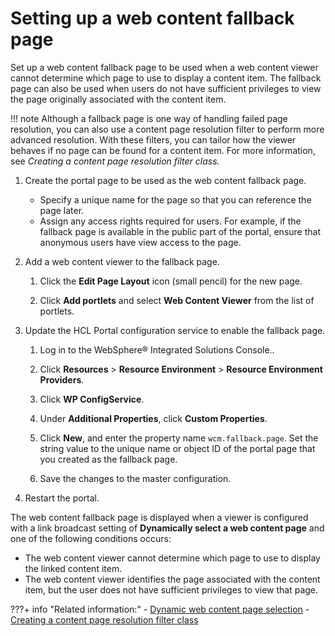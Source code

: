 # Setting up a web content fallback page

Set up a web content fallback page to be used when a web content viewer cannot determine which page to use to display a content item. The fallback page can also be used when users do not have sufficient privileges to view the page originally associated with the content item.

!!! note
    Although a fallback page is one way of handling failed page resolution, you can also use a content page resolution filter to perform more advanced resolution. With these filters, you can tailor how the viewer behaves if no page can be found for a content item. For more information, see *Creating a content page resolution filter class.*

1.  Create the portal page to be used as the web content fallback page.

    -   Specify a unique name for the page so that you can reference the page later.
    -   Assign any access rights required for users. For example, if the fallback page is available in the public part of the portal, ensure that anonymous users have view access to the page.
2.  Add a web content viewer to the fallback page.

    1.  Click the **Edit Page Layout** icon \(small pencil\) for the new page.

    2.  Click **Add portlets** and select **Web Content Viewer** from the list of portlets.

3.  Update the HCL Portal configuration service to enable the fallback page.

    1.  Log in to the WebSphere® Integrated Solutions Console..

    2.  Click **Resources** \> **Resource Environment** \> **Resource Environment Providers**.

    3.  Click **WP ConfigService**.

    4.  Under **Additional Properties**, click **Custom Properties**.

    5.  Click **New**, and enter the property name `wcm.fallback.page`. Set the string value to the unique name or object ID of the portal page that you created as the fallback page.

    6.  Save the changes to the master configuration.

4.  Restart the portal.


The web content fallback page is displayed when a viewer is configured with a link broadcast setting of **Dynamically select a web content page** and one of the following conditions occurs:

-   The web content viewer cannot determine which page to use to display the linked content item.
-   The web content viewer identifies the page associated with the content item, but the user does not have sufficient privileges to view that page.


???+ info "Related information:"
    - [Dynamic web content page selection](../advance_adm_sample/mp_wcm_dynamicpage.md)
    - [Creating a content page resolution filter class](../../../../wcm_artifacts/wcm_dev/wcm_custom_plugin/wcm_dev_api_page_resolution.md)

<!--
 - [Creating a page from the site toolbar](../dev-theme/themeopt_addpage.md) --->

